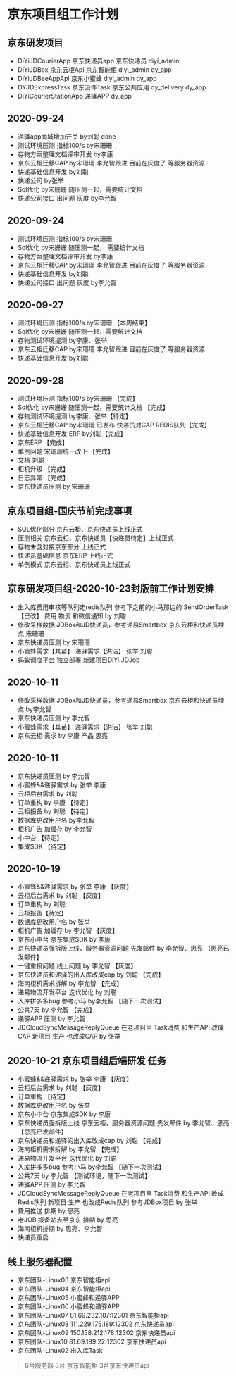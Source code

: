 # 京东项目组工作计划

## 京东研发项目
- DiYiJDCourierApp 京东快递员app 京东快递员 diyi_admin
- DiYiJDBox 京东云柜Api 京东智能柜 diyi_admin dy_app
- DiYiJDBeeAppApi 京东小蜜蜂 diyi_admin dy_app
- DYJDExpressTask 京东派件Task 京东公共应用 dy_delivery dy_app
- DiYiCourierStationApp 递驿APP dy_app

## 2020-09-24
- 递驿app商城增加开关 by刘聪  done
- 测试环境压测 指标100/s by宋珊珊  
- 存物方案整理文档评审开发 by李康
- 京东云柜迁移CAP by宋珊珊 李允智跟进 目前在灰度了 等服务器资源
- 快递基础信息开发 by刘聪
- 快递公司 by张举
- Sql优化 by宋姗姗 随压测一起，需要统计文档
- 快递公司接口 出问题 灰度 by李允智


## 2020-09-24
- 测试环境压测 指标100/s by宋珊珊  
- Sql优化 by宋姗姗 随压测一起， 需要统计文档
- 存物方案整理文档评审开发 by李康
- 京东云柜迁移CAP by宋珊珊 李允智跟进 目前在灰度了 等服务器资源
- 快递基础信息开发 by刘聪 
- 快递公司接口 出问题 灰度 by李允智


## 2020-09-27
- 测试环境压测 指标100/s by宋珊珊 【本周结束】
- Sql优化 by宋姗姗 随压测一起，需要统计文档 
- 存物测试环境提测 by李康、张举
- 京东云柜迁移CAP by宋珊珊 李允智跟进 目前在灰度了 等服务器资源
- 快递基础信息开发 by刘聪


## 2020-09-28
- 测试环境压测 指标100/s by宋珊珊 【完成】
- Sql优化 by宋姗姗 随压测一起，需要统计文档 【完成】
- 存物测试环境提测 by李康、张举【待定】
- 京东云柜迁移CAP by宋珊珊 已发布  快递员对CAP REDIS队列【完成】
- 快递基础信息开发 ERP by刘聪【完成】
- 京东ERP 【完成】
- 单例问题 宋珊珊统一改下 【完成】
- 文档 刘聪
- 柜机升级 【完成】
- 日志异常 【完成】
- 京东快递员压测 by 宋珊珊

## 京东项目组-国庆节前完成事项
- SQL优化部分 京东云柜、京东快递员上线正式
- 压测相关 京东云柜、京东快递员【快递员待定】上线正式
- 存物未含对接京东部分 上线正式 
- 快递员基础信息 京东ERP 上线正式 
- 单例模式 京东云柜、京东快递员上线正式


## 京东研发项目组-2020-10-23封版前工作计划安排
- 出入库费用审核等队列走redis队列  参考下之前的小马那边的  SendOrderTask【已改】 费用 物流 和微信通知 by 刘聪
- 修改采样数据 JDBox和JD快递员，参考递易Smartbox 京东云柜和快递员埋点 宋珊珊    
- 京东快递员压测 by 宋珊珊 
- 小蜜蜂需求【其苗】 递驿需求【洪洁】 张举 刘聪
- 蚂蚁调度平台 独立部署 新建项目DiYi.JDJob  


## 2020-10-11
- 修改采样数据 JDBox和JD快递员，参考递易Smartbox 京东云柜和快递员埋点 by李允智
- 京东快递员压测 by 李允智
- 小蜜蜂需求【其苗】 递驿需求【洪洁】 张举 刘聪
- 京东云柜 需求 by 李康 产品 思亮

## 2020-10-11
- 京东快递员压测 by 李允智
- 小蜜蜂&&递驿需求 by 张举 李康
- 云柜后台需求 by 刘聪
- 订单重构 by 李康 【待定】
- 云柜报备 by 刘聪 【待定】
- 数据库更改用户名 by李允智
- 柜机广告 加缓存 by 李允智
- 小中台 【待定】
- 集成SDK 【待定】



## 2020-10-19
- 小蜜蜂&&递驿需求 by 张举 李康 【灰度】
- 云柜后台需求 by 刘聪 【灰度】
- 订单重构 by 刘聪
- 云柜报备【待定】
- 数据库更改用户名 by 张举
- 柜机广告 加缓存 by 李允智 【灰度】
- 京东小中台 京东集成SDK by 李康
- 京东快递员强拆版上线，服务器资源问题  先发邮件 by 李允智、思亮 【思亮已发邮件】
- 一键重投问题 线上问题 by 李允智 【灰度】
- 京东快递员和递驿的出入库改成cap by 刘聪 【完成】
- 海南柜机需求拆解 by 李允智 【完成】
- 递易物流开发平台 迭代优化 by 刘聪
- 入库拼多多bug 参考小马 by李允智 【随下一次测试】
- 公共7天 by 李允智 【完成】
- 递驿APP 压测 by 李允智
- JDCloudSyncMessageReplyQueue 在老项目里 Task消费 和生产API 改成CAP 新项目 生产 也改成CAP by 张举 

## 2020-10-21 京东项目组后端研发 任务
- 小蜜蜂&&递驿需求 by 张举 李康 【灰度】
- 云柜后台需求 by 刘聪 【灰度】
- 订单重构 【待定】
- 数据库更改用户名 by 张举
- 京东小中台 京东集成SDK by 李康
- 京东快递员强拆版上线 京东云柜，服务器资源问题  先发邮件 by 李允智、思亮 【思亮已发邮件】
- 京东快递员和递驿的出入库改成cap by 刘聪 【完成】
- 海南柜机需求拆解 by 李允智 【完成】
- 递易物流开发平台 迭代优化 by 刘聪
- 入库拼多多bug 参考小马 by李允智 【随下一次测试】
- 公共7天 by 李允智 【测试环境，随下一次测试】
- 递驿APP 压测 by 李允智
- JDCloudSyncMessageReplyQueue 在老项目里 Task消费 和生产API 改成Redis队列 新项目 生产 也改成Redis队列  参考JDBox项目 by 张举 
- 費用推送 排期 by 思亮
- 老JOB 报备站点至京东 排期 by 思亮
- 海南柜机排期 by 思亮、李允智
- 快递员重启

## 线上服务器配置
- 京东团队-Linux03    京东智能柜api
- 京东团队-Linux04    京东智能柜api
- 京东团队-Linux05    小蜜蜂和递驿APP
- 京东团队-Linux06   小蜜蜂和递驿APP
- 京东团队-Linux07    81.69.232.107:12301 京东智能柜api
- 京东团队-Linux08    111.229.175.189:12302 京东快递员api
- 京东团队-Linux09    150.158.212.178:12302 京东快递员api
- 京东团队-Linux10    81.69.199.22:12302 京东快递员api
- 京东团队-Linux02    出入库Task

> 6台服务器  3台 京东智能柜 3台京东快递员api

